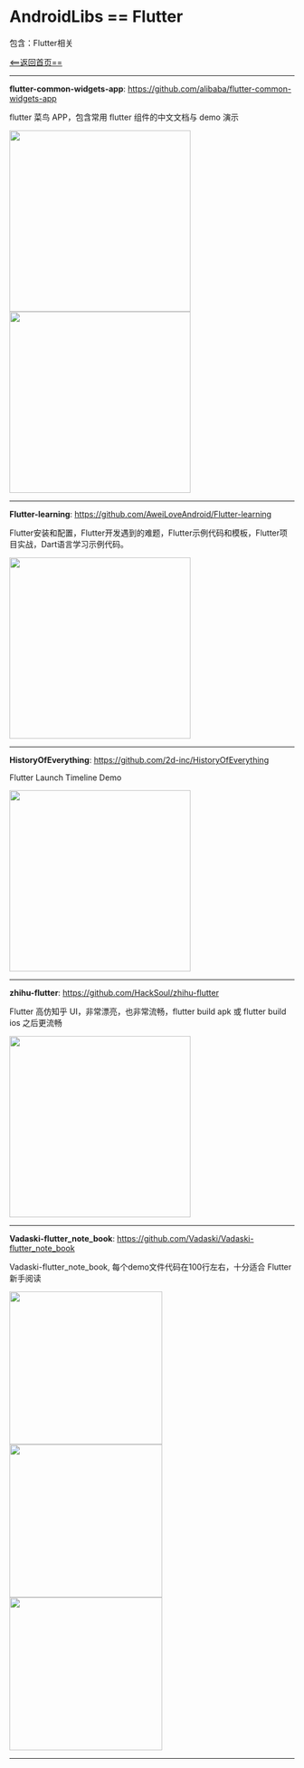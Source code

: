 # AndroidLibs == Flutter

包含：Flutter相关

[<==返回首页==](https://github.com/XXApple/AndroidLibs)

---

**flutter-common-widgets-app**: https://github.com/alibaba/flutter-common-widgets-app

flutter 菜鸟 APP，包含常用 flutter 组件的中文文档与 demo 演示

<img src="https://camo.githubusercontent.com/9fda71677b2f0ec7602d8a9442804b07b32ab2af/68747470733a2f2f696d672e616c6963646e2e636f6d2f7466732f5442316f65696342686a614b31526a535a4641585862644c4658612d3334352d3731372e676966" width="320"/> <img src="https://camo.githubusercontent.com/b65b06d4c09cef5b04a5db48ec4c7f45a772f5fe/68747470733a2f2f696d672e616c6963646e2e636f6d2f7466732f544231574a4e75426d7a714b31526a535a506358586254657058612d3334352d3731372e676966" width="320"/>

---

**Flutter-learning**: https://github.com/AweiLoveAndroid/Flutter-learning

Flutter安装和配置，Flutter开发遇到的难题，Flutter示例代码和模板，Flutter项目实战，Dart语言学习示例代码。

<img src="https://github.com/AweiLoveAndroid/Flutter-learning/raw/master/pics/logo.png?raw=true" width="320"/>

---

**HistoryOfEverything**: https://github.com/2d-inc/HistoryOfEverything

Flutter Launch Timeline Demo

<img src="https://camo.githubusercontent.com/23d3c78b0a2b645567630468bd68d54c02c2076a/68747470733a2f2f63646e2e3264696d656e73696f6e732e636f6d2f315f53746172742e676966" width="320"/>

---

**zhihu-flutter**: https://github.com/HackSoul/zhihu-flutter

Flutter 高仿知乎 UI，非常漂亮，也非常流畅，flutter build apk 或 flutter build ios 之后更流畅

<img src="https://github.com/HackSoul/zhihu-flutter/blob/master/image/1.png" width="320"/>

---

**Vadaski-flutter_note_book**: https://github.com/Vadaski/Vadaski-flutter_note_book

Vadaski-flutter_note_book, 每个demo文件代码在100行左右，十分适合 Flutter 新手阅读

<img src="https://camo.githubusercontent.com/98f6b43e1609d23b99ae7dbe642f2a6502090214/68747470733a2f2f757365722d676f6c642d63646e2e786974752e696f2f323031382f392f31302f313635633234623361646262643561613f773d33363226683d36343026663d67696626733d313231343237" width="270"/> <img src="https://camo.githubusercontent.com/00ca65bdb319f97ffbf0095dba97dbf2f7dc2712/68747470733a2f2f757365722d676f6c642d63646e2e786974752e696f2f323031382f392f392f313635626431363463653033613335393f773d33363226683d36343226663d67696626733d353439363239" width="270"/> <img src="https://camo.githubusercontent.com/985093470c4e7c723e3b33cbb466ce652d85ccb1/68747470733a2f2f757365722d676f6c642d63646e2e786974752e696f2f323031382f392f31322f313635636435343633663939636232623f773d33363226683d36343026663d67696626733d363237343633" width="270"/>

---

